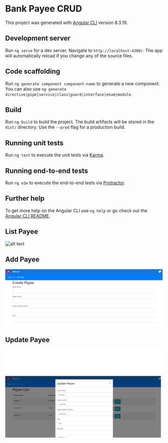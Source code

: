 # Bank Payee CRUD

This project was generated with [Angular CLI](https://github.com/angular/angular-cli) version 8.3.19.

## Development server

Run `ng serve` for a dev server. Navigate to `http://localhost:4200/`. The app will automatically reload if you change any of the source files.

## Code scaffolding

Run `ng generate component component-name` to generate a new component. You can also use `ng generate directive|pipe|service|class|guard|interface|enum|module`.

## Build

Run `ng build` to build the project. The build artifacts will be stored in the `dist/` directory. Use the `--prod` flag for a production build.

## Running unit tests

Run `ng test` to execute the unit tests via [Karma](https://karma-runner.github.io).

## Running end-to-end tests

Run `ng e2e` to execute the end-to-end tests via [Protractor](http://www.protractortest.org/).

## Further help

To get more help on the Angular CLI use `ng help` or go check out the [Angular CLI README](https://github.com/angular/angular-cli/blob/master/README.md).

## List Payee

![alt text](https://raw.githubusercontent.com/kannannce1/bank-payee-crud/blob/master/list-payee.png)

## Add Payee

![alt text](https://raw.githubusercontent.com/kannannce1/bank-payee-crud/master/add-payee.png)

## Update Payee

![alt text](https://raw.githubusercontent.com/kannannce1/bank-payee-crud/master/update-payee.png)
